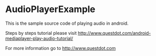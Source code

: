 # AudioPlayerExample
This is the sample source code of playing audio in android.

Steps by steps tutorial please visit http://www.questdot.com/android-mediaplayer-play-audio-tutorial/

For more information go to http://www.questdot.com

